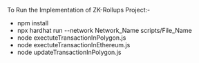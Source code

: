 To Run the Implementation of ZK-Rollups Project:-

- npm install
- npx hardhat run --network Network_Name scripts/File_Name
- node exectuteTransactionInPolygon.js
- node exectuteTransactionInEthereum.js
- node updateTransactionInPolygon.js